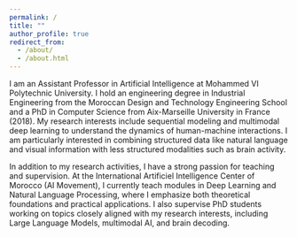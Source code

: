 ```yaml
---
permalink: /
title: ""
author_profile: true
redirect_from:
  - /about/
  - /about.html
---
```



I am an Assistant Professor in Artificial Intelligence at Mohammed VI Polytechnic University. I hold an engineering degree in Industrial Engineering from the Moroccan Design and Technology Engineering School and a PhD in Computer Science from Aix-Marseille University in France (2018). My research interests include sequential modeling and multimodal deep learning to understand the dynamics of human-machine interactions. I am particularly interested in combining structured data like natural language and visual information with less structured modalities such as brain activity.

In addition to my research activities, I have a strong passion for teaching and supervision. At the International Artificiel Intelligence Center of Morocco (AI Movement), I currently teach modules in Deep Learning and Natural Language Processing, where I emphasize both theoretical foundations and practical applications. I also supervise PhD students working on topics closely aligned with my research interests, including Large Language Models, multimodal AI, and brain decoding.
